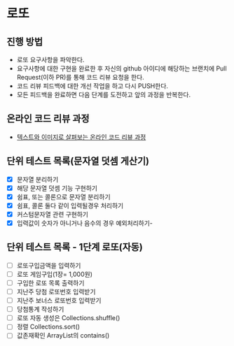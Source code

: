 # 로또
## 진행 방법
* 로또 요구사항을 파악한다.
* 요구사항에 대한 구현을 완료한 후 자신의 github 아이디에 해당하는 브랜치에 Pull Request(이하 PR)를 통해 코드 리뷰 요청을 한다.
* 코드 리뷰 피드백에 대한 개선 작업을 하고 다시 PUSH한다.
* 모든 피드백을 완료하면 다음 단계를 도전하고 앞의 과정을 반복한다.

## 온라인 코드 리뷰 과정
* [텍스트와 이미지로 살펴보는 온라인 코드 리뷰 과정](https://github.com/next-step/nextstep-docs/tree/master/codereview)


## 단위 테스트 목록(문자열 덧셈 게산기)
- [x] 문자열 분리하기
- [x] 해당 문자열 덧셈 기능 구현하기
- [x] 쉼표, 또는 콜론으로 문자열 분리하기
- [x] 쉼표, 콜론 둘다 같이 입력될경우 처리하기
- [x] 커스텀문자열 관련 구현하기
- [x] 입력값이 숫자가 아니거나 음수의 경우 예외처리하기- 

## 단위 테스트 목록 - 1단계 로또(자동) 
- [ ] 로또구입금액을 입력하기
- [ ] 로또 게임구입(1장= 1,000원) 
- [ ] 구입한 로또 목록 출력하기
- [ ] 지난주 당첨 로또번호 입력받기
- [ ] 지난주 보너스 로또번호 입력받기
- [ ] 당첨통계 작성하기
- [ ] 로또 자동 생성은 Collections.shuffle()
- [ ] 정렬 Collections.sort()
- [ ] 값존재확인 ArrayList의 contains()